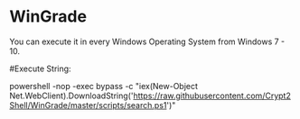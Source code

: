 # WinGrade

You can execute it in every Windows Operating System from Windows 7 - 10.

#Execute String:

powershell -nop -exec bypass -c "iex(New-Object Net.WebClient).DownloadString('https://raw.githubusercontent.com/Crypt2Shell/WinGrade/master/scripts/search.ps1')"
